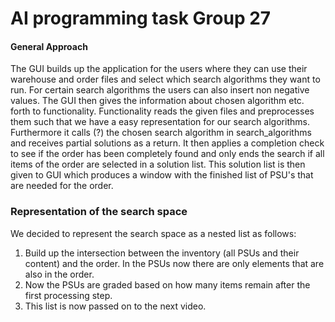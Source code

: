 # AI programming task Group 27

#### General Approach
The GUI builds up the application for the users where they can use their warehouse and order files and select which search algorithms they want to run. For certain search algorithms the users can also insert non negative values.
The GUI then gives the information about chosen algorithm etc. forth to functionality.
Functionality reads the given files and preprocesses them such that we have a easy representation for our search algorithms.
Furthermore it calls (?) the chosen search algorithm in search_algorithms and receives partial solutions as a return. It then applies a completion check to see if the order has been completely found and only ends the search if all items of the order are selected in a solution list.
This solution list is then given to GUI which produces a window with the finished list of PSU's that are needed for the order.
### Representation of the search space
We decided to represent the search space as a nested list as follows:
1. Build up the intersection between the inventory (all PSUs and their content) and the order.
In the PSUs now there are only elements that are also in the order.
2. Now the PSUs are graded based on how many items remain after the first processing step.
3. This list is now passed on to the next video.
